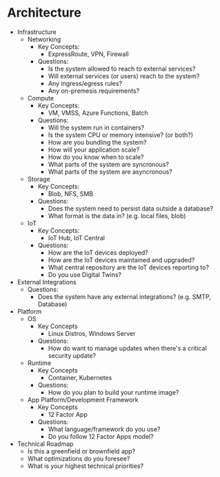 # Architecture

* Infrastructure
    * Networking
        * Key Concepts:
            * ExpressRoute, VPN, Firewall
        * Questions:
            * Is the system allowed to reach to external services?
            * Will external services (or users) reach to the system?
            * Any ingress/egress rules?
            * Any on-premesis requirements?
    * Compute
        * Key Concepts:
            * VM, VMSS, Azure Functions, Batch
        * Questions:
            * Will the system run in containers?
            * Is the system CPU or memory intensive? (or both?)
            * How are you bundling the system?
            * How will your application scale?
            * How do you know when to scale?
            * What parts of the system are syncronous?  
            * What parts of the system are asyncronous?
    * Storage
        * Key Concepts:
            * Blob, NFS, SMB
        * Questions:
            * Does the system need to persist data outside a database?
            * What format is the data in?  (e.g. local files, blob)
    * IoT
        * Key Concepts:
            * IoT Hub, IoT Central
        * Questions:
            * How are the IoT devices deployed?
            * How are the IoT devices maintained and upgraded?
            * What central repository are the IoT devices reporting to?
            * Do you use Digital Twins?
* External Integrations
    * Questions:
        * Does the system have any external integrations?  (e.g. SMTP, Database)
* Platform
    * OS
        * Key Concepts
            * Linux Distros, Windows Server
        * Questions:
            * How do want to manage updates when there's a critical security update?
    * Runtime
        * Key Concepts
            * Container, Kubernetes
        * Questions:
            * How do you plan to build your runtime image?
    * App Platform/Development Framework
        * Key Concepts
            * 12 Factor App
        * Questions:
            * What language/framework do you use?
            * Do you follow 12 Factor Apps model?
* Technical Roadmap
    * Is this a greenfield or brownfield app?
    * What optimizations do you foresee?
    * What is your highest technical priorities?
